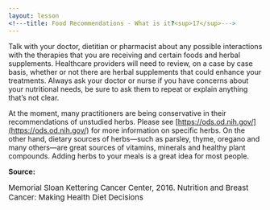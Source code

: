 ```yaml
---
layout: lesson
<!---title: Food Recommendations - What is it?<sup>17</sup>--->
---
```


Talk with your doctor, dietitian or pharmacist about any possible interactions with the therapies that you are receiving and certain foods and herbal supplements. Healthcare providers will need to review, on a case by case basis, whether or not there are herbal supplements that could enhance your treatments. Always ask your doctor or nurse if you have concerns about your nutritional needs, be sure to ask them to repeat or explain anything that’s not clear.

At the moment, many practitioners are being conservative in their recommendations of unstudied herbs. Please see [https://ods.od.nih.gov/](https://ods.od.nih.gov/) for more information on specific herbs. On the other hand, dietary sources of herbs—such as parsley, thyme, oregano and many others—are great sources of vitamins, minerals and healthy plant compounds. Adding herbs to your meals is a great idea for most people.

**Source:**

<span style="font-size:15px;">Memorial Sloan Kettering Cancer Center, 2016. Nutrition and Breast Cancer: Making Health Diet Decisions</span>
